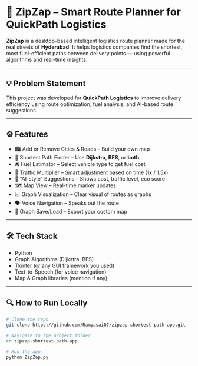 # 🚚 ZipZap – Smart Route Planner for QuickPath Logistics

**ZipZap** is a desktop-based intelligent logistics route planner made for the real streets of **Hyderabad**. It helps logistics companies find the shortest, most fuel-efficient paths between delivery points — using powerful algorithms and real-time insights.

---

## 💡 Problem Statement
This project was developed for **QuickPath Logistics** to improve delivery efficiency using route optimization, fuel analysis, and AI-based route suggestions.

---

## ⚙️ Features

- 🏙️ Add or Remove Cities & Roads – Build your own map
- 📍 Shortest Path Finder – Use **Dijkstra**, **BFS**, or **both**
- 🚘 Fuel Estimator – Select vehicle type to get fuel cost
- 🚦 Traffic Multiplier – Smart adjustment based on time (1x / 1.5x)
- 🧠 “AI-style” Suggestions – Shows cost, traffic level, eco score
- 🗺️ Map View – Real-time marker updates
- 📈 Graph Visualization – Clear visual of routes as graphs
- 🗣️ Voice Navigation – Speaks out the route
- 💾 Graph Save/Load – Export your custom map

---

## 🛠 Tech Stack

- Python
- Graph Algorithms (Dijkstra, BFS)
- Tkinter (or any GUI framework you used)
- Text-to-Speech (for voice navigation)
- Map & Graph libraries (mention if any)

---

## 🔍 How to Run Locally

```bash
# Clone the repo
git clone https://github.com/Ramyasai07/zipzap-shortest-path-app.git

# Navigate to the project folder
cd zipzap-shortest-path-app

# Run the app
python ZipZap.py


